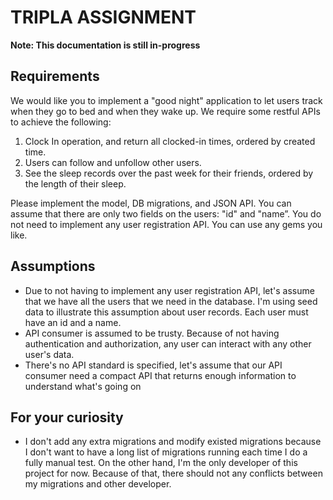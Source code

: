 # TRIPLA ASSIGNMENT

**Note: This documentation is still in-progress**

## Requirements

We would like you to implement a "good night" application to let users track when they go to bed and when they wake up.
We require some restful APIs to achieve the following:

1. Clock In operation, and return all clocked-in times, ordered by created time.
2. Users can follow and unfollow other users.
3. See the sleep records over the past week for their friends, ordered by the length of their sleep.

Please implement the model, DB migrations, and JSON API.
You can assume that there are only two fields on the users: "id" and "name”.
You do not need to implement any user registration API.
You can use any gems you like.

## Assumptions

- Due to not having to implement any user registration API, let's assume that we have all the users that we need in the database.
  I'm using seed data to illustrate this assumption about user records. Each user must have an id and a name.
- API consumer is assumed to be trusty. Because of not having authentication and authorization, any user can interact with any other user's data.
- There's no API standard is specified, let's assume that our API consumer need a compact API that returns enough information to understand what's going on

## For your curiosity

- I don't add any extra migrations and modify existed migrations because I don't want to have a long list of migrations running each time I do a fully manual test.
  On the other hand, I'm the only developer of this project for now. Because of that, there should not any conflicts between my migrations and other developer.

